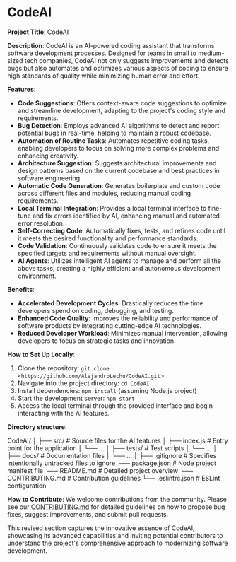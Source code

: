 # CodeAI

**Project Title**: CodeAI

**Description**:
CodeAI is an AI-powered coding assistant that transforms software development processes. Designed for teams in small to medium-sized tech companies, CodeAI not only suggests improvements and detects bugs but also automates and optimizes various aspects of coding to ensure high standards of quality while minimizing human error and effort.

**Features**:

- **Code Suggestions**: Offers context-aware code suggestions to optimize and streamline development, adapting to the project's coding style and requirements.
- **Bug Detection**: Employs advanced AI algorithms to detect and report potential bugs in real-time, helping to maintain a robust codebase.
- **Automation of Routine Tasks**: Automates repetitive coding tasks, enabling developers to focus on solving more complex problems and enhancing creativity.
- **Architecture Suggestion**: Suggests architectural improvements and design patterns based on the current codebase and best practices in software engineering.
- **Automatic Code Generation**: Generates boilerplate and custom code across different files and modules, reducing manual coding requirements.
- **Local Terminal Integration**: Provides a local terminal interface to fine-tune and fix errors identified by AI, enhancing manual and automated error resolution.
- **Self-Correcting Code**: Automatically fixes, tests, and refines code until it meets the desired functionality and performance standards.
- **Code Validation**: Continuously validates code to ensure it meets the specified targets and requirements without manual oversight.
- **AI Agents**: Utilizes intelligent AI agents to manage and perform all the above tasks, creating a highly efficient and autonomous development environment.

**Benefits**:

- **Accelerated Development Cycles**: Drastically reduces the time developers spend on coding, debugging, and testing.
- **Enhanced Code Quality**: Improves the reliability and performance of software products by integrating cutting-edge AI technologies.
- **Reduced Developer Workload**: Minimizes manual intervention, allowing developers to focus on strategic tasks and innovation.

**How to Set Up Locally**:

1. Clone the repository: `git clone <https://github.com/AlejandroLechu/CodeAI.git`>
2. Navigate into the project directory: `cd CodeAI`
3. Install dependencies: `npm install` (assuming Node.js project)
4. Start the development server: `npm start`
5. Access the local terminal through the provided interface and begin interacting with the AI features.

**Directory structure**:

CodeAI/
│
├── src/ # Source files for the AI features
│ ├── index.js # Entry point for the application
│ └── …
│
├── tests/ # Test scripts
│ └── …
│
├── docs/ # Documentation files
│ └── …
│
├── .gitignore # Specifies intentionally untracked files to ignore
├── package.json # Node project manifest file
├── README.md # Detailed project overview
├── CONTRIBUTING.md # Contribution guidelines
└── .eslintrc.json # ESLint configuration


**How to Contribute**:
We welcome contributions from the community. Please see our [CONTRIBUTING.md](http://contributing.md/) for detailed guidelines on how to propose bug fixes, suggest improvements, and submit pull requests.

This revised section captures the innovative essence of CodeAI, showcasing its advanced capabilities and inviting potential contributors to understand the project's comprehensive approach to modernizing software development.
